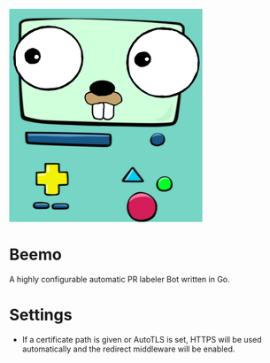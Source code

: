 ![logo](./img/logo.png)

# Beemo

A highly configurable automatic PR labeler Bot written in Go.

# Settings

- If a certificate path is given or AutoTLS is set, HTTPS will be used automatically and
the redirect middleware will be enabled.
